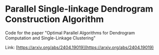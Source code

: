 # Parallel Single-linkage Dendrogram Construction Algorithm

Code for the paper "Optimal Parallel Algorithms for Dendrogram Computation and Single-Linkage Clustering"

Link: [https://arxiv.org/abs/2404.19019](https://arxiv.org/abs/2404.19019)
